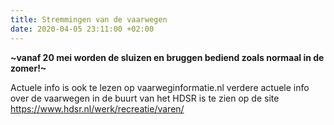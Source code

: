 ```yaml
---
title: Stremmingen van de vaarwegen
date: 2020-04-05 23:11:00 +02:00
---
```


**~vanaf 20 mei worden de sluizen en bruggen bediend zoals normaal in de zomer!~**


Actuele info is ook te lezen op vaarweginformatie.nl
verdere actuele info over de vaarwegen in de buurt van het HDSR is te zien op de site https://www.hdsr.nl/werk/recreatie/varen/
